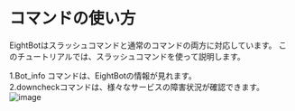 # コマンドの使い方
EightBotはスラッシュコマンドと通常のコマンドの両方に対応しています。
このチュートリアルでは、スラッシュコマンドを使って説明します。

1.Bot_info コマンドは、EightBotの情報が見れます。<br>
2.downcheckコマンドは、様々なサービスの障害状況が確認できます。
![image](https://user-images.githubusercontent.com/57213007/183793847-afd32a12-93d4-426c-ad49-3242a9846a86.png)
